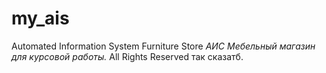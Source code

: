 # my_ais
Automated Information System Furniture Store
*АИС Мебельный магазин для курсовой работы.*
All Rights Reserved так сказатб.
